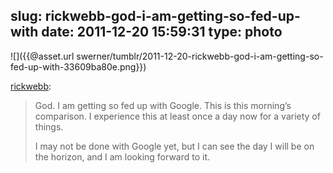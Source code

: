 slug: rickwebb-god-i-am-getting-so-fed-up-with
date: 2011-12-20 15:59:31
type: photo
---

![]({{@asset.url swerner/tumblr/2011-12-20-rickwebb-god-i-am-getting-so-fed-up-with-33609ba80e.png}})

[rickwebb](http://rickwebb.tumblr.com/post/14467269283/god-i-am-getting-so-fed-up-with-google-this-is):

 
> God. I am getting so fed up with Google. This is this morning’s comparison. I experience this at least once a day now for a variety of things. 
> 
>  I may not be done with Google yet, but I can see the day I will be on the horizon, and I am looking forward to it. 
> 
> 
